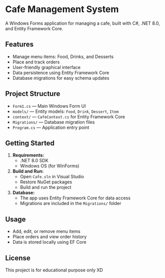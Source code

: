 # Cafe Management System

A Windows Forms application for managing a cafe, built with C#, .NET 8.0, and Entity Framework Core.

## Features
- Manage menu items: Food, Drinks, and Desserts
- Place and track orders
- User-friendly graphical interface
- Data persistence using Entity Framework Core
- Database migrations for easy schema updates

## Project Structure
- `Form1.cs` — Main Windows Form UI
- `models/` — Entity models: `Food`, `Drink`, `Dessert`, `Item`
- `context/` — `CafeContext.cs` for Entity Framework Core
- `Migrations/` — Database migration files
- `Program.cs` — Application entry point

## Getting Started
1. **Requirements:**
   - .NET 8.0 SDK
   - Windows OS (for WinForms)
2. **Build and Run:**
   - Open `Cafe.sln` in Visual Studio
   - Restore NuGet packages
   - Build and run the project
3. **Database:**
   - The app uses Entity Framework Core for data access
   - Migrations are included in the `Migrations/` folder

## Usage
- Add, edit, or remove menu items
- Place orders and view order history
- Data is stored locally using EF Core

## License
This project is for educational purpose only XD

